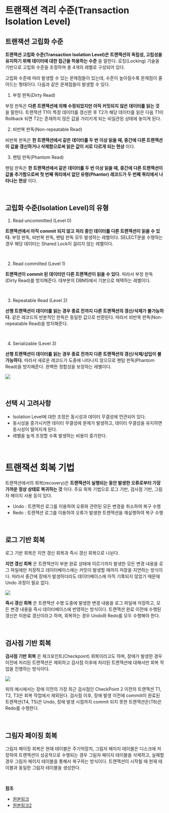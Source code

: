 # 트랜잭션 격리 수준(Transaction Isolation Level)

## 트랜잭션 고립화 수준

**트랜잭션 고립화 수준(Transaction Isolation Level)은 트랜잭션의 독립성, 고립성을 유지하기 위해 데이터에 대한 접근을 허용하는 수준** 을 말한다. 로킹(Locking) 기술을 기반으로 고립화 수준을 조정하며 총 4개의 레벨로 구성되어 있다.

고립화 수준에 따라 발생할 수 있는 문제점들이 있는데, 수준이 높아질수록 문제점이 줄어드는 형태이다. 다음과 같은 문제점들이 발생할 수 있다.

1. 부정 판독(Dirty Read)

부정 판독은 **다른 트랜잭션에 의해 수정되었지만 아직 커밋되지 않은 데이터를 읽는 것** 을 말한다. 트랜잭션 T1이 특정 데이터를 갱신한 후 T2가 해당 데이터를 읽은 다음 T1이 Rollback 되면 T2는 존재하지 않은 값을 가리키게 되는 비일관된 상태에 놓이게 된다.

2. 비반복 판독(Non-repeatable Read)

비반복 판독은 **한 트랜잭션에서 같은 데이터를 두 번 이상 읽을 때, 중간에 다른 트랜잭션이 값을 갱신하거나 삭제함으로써 읽은 값이 서로 다르게 되는 현상** 이다.

3. 팬텀 판독(Phantom Read)

팬텀 판독은 **한 트랜잭션에서 같은 데이터를 두 번 이상 읽을 때, 중간에 다른 트랜잭션이 값을 추가함으로써 첫 번째 쿼리에서 없던 유령(Phantor) 레코드가 두 번째 쿼리에서 나타나는 현상** 이다.

<br/>

## 고립화 수준(Isolation Level)의 유형

1. Read uncommitted (Level 0)

**트랜잭션에서 아직 commit 되지 않고 처리 중인 데이터를 다른 트랜잭션이 읽을 수 있다.** 부정 판독, 비반복 판독, 팬텀 판독 모두 발생하는 레벨이다. SELECT문을 수행하는 경우 해당 데이터는 Shared Lock이 걸리지 않는 레벨이다.

<br/>

2. Read committed (Level 1)

**트랜잭션이 commit 된 데이터만 다른 트랜잭션이 읽을 수 있다.** 따라서 부정 판독(Dirty Read)를 방지해준다. 대부분의 DBMS에서 기본으로 채택하는 레벨이다.

<br/>

3. Repeatable Read (Level 2)

**선행 트랜잭션이 데이터를 읽는 경우 종료 전까지 다른 트랜잭션의 갱신/삭제가 불가능하다.** 같은 레코드의 반본적인 판독은 동일한 값으로 반환된다. 따라서 비반복 판독(Non-repeatable Read)을 방지해준다.

<br/>

4. Serializable (Level 3)

**선행 트랜잭션이 데이터를 읽는 경우 종료 전까지 다른 트랜잭션의 갱신/삭제/삽입이 불가능하다.** 따라서 새로운 레코드가 도중에 나타나지 않으므로 팬텀 판독(Phantom Read)을 방지해준다. 완벽한 정합성을 보장하는 레벨이다.

![](https://img1.daumcdn.net/thumb/R1280x0/?scode=mtistory2&fname=https%3A%2F%2Fblog.kakaocdn.net%2Fdn%2FQ6gLP%2FbtrbVrGMjsR%2FL2l14pKah6d6rag45TmEh0%2Fimg.png)

<br/>

## 선택 시 고려사항
* Isolation Level에 대한 조정은 동시성과 데이터 무결성에 연관되어 있다.
* 동시성을 증가시키면 데이터 무결성에 문제가 발생하고, 데이터 무결성을 유지하면 동시성이 떨어지게 된다.
* 레벨을 높게 조정할 수록 발생하는 비용이 증가한다.

<br/>

# 트랜잭션 회복 기법

트랜잭션에서의 회복(recovery)은 **트랜잭션이 실행되는 동안 발생한 오류로부터 가장 가까운 정상 상태로 복귀하는 것** 이다. 주요 회복 기법으로 로그 기반, 검사점 기반, 그림자 페이지 사용 등이 있다.

* Undo : 트랜잭션 로그를 이용하여 오류와 관련된 모든 변경을 취소하여 복구 수행
* Redo : 트랜잭션 로그를 이용하여 오류가 발생한 트랜잭션을 재실행하여 복구 수행

<br/>

## 로그 기반 회복

로그 기반 회복은 지연 갱신 회복과 즉시 갱신 회복으로 나뉜다.

**지연 갱신 회복** 은 트랜잭션이 부분 완료 상태에 이르기까지 발생한 모든 변경 내용을 로그 파일에만 저장하고 데이터베이스에는 커밋이 발생할 때까지 저장을 지연하는 방식이다. 따라서 중간에 장애가 발생하더라도 데이터베이스에 아직 기록되지 않았기 때문에 Undo 과정이 필요 없다.

![](https://img1.daumcdn.net/thumb/R1280x0/?scode=mtistory2&fname=https%3A%2F%2Fblog.kakaocdn.net%2Fdn%2FH2KF1%2FbtrbZMJMaqP%2Fjd940SfjNI4z4BvTauFNMK%2Fimg.png)

**즉시 갱신 회복** 은 트랜잭션 수행 도중에 발생한 변경 내용을 로그 파일에 저장하고, 모든 변경 내용을 즉시 데이터베이스에 반영하는 방식이다. 트랜잭션 완료 이전에 수행된 갱신은 미완료 갱신이라고 하며, 회복하는 경우 Undo와 Redo를 모두 수행해야 한다.

<br/>

## 검사점 기반 회복

**검사점 기반 회복** 은 체크포인트(Checkpoint) 회복이라고도 하며, 장애가 발생한 경우 이전에 처리된 트랜잭션은 제외하고 검사점 이후에 처리된 트랜잭션에 대해서만 회복 작업을 진행하는 방식이다.

![](https://img1.daumcdn.net/thumb/R1280x0/?scode=mtistory2&fname=https%3A%2F%2Fblog.kakaocdn.net%2Fdn%2FcKLuIR%2FbtrbXihSJAj%2FvtLcPOF45EWMlW8sP4tK01%2Fimg.png)

위의 예시에서는 장애 이전의 가장 최근 검사점인 CheckPoint 2 이전의 트랜잭션 T1, T2, T3은 회복 작업에서 제외된다. 검사점 이후, 장애 발생 이전에 commiit이 완료된 트랜잭션(T4, T5)은 Undo, 장애 발생 시점까지 commit 되지 못한 트랜잭션은(T6)은 Redo를 수행한다.

<br/>

## 그림자 페이징 회복

그림자 페이징 회복은 현재 테이블은 주기억장치, 그림자 페이지 테이블은 디스크에 저장하여 트랜잭션이 성공적으로 수행되는 경우 그림자 페이지 테이블을 삭제하고, 실패할 경우 그림자 페이지 테이블을 통해서 복구하는 방식이다. 트랜잭션이 시작될 때 현재 테이블과 동일한 그림자 테이블을 생성한다.

<br/>

**참조**
* [원본링크](https://gyoogle.dev/blog/computer-science/data-base/Transaction%20Isolation%20Level.html)
* [원본링크2](https://rebro.kr/165?category=484170)
